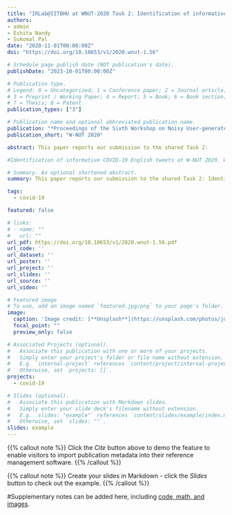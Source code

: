 ```yaml
---
title: "IRLab@IITBHU at WNUT-2020 Task 2: Identification of informative COVID-19 English Tweets using BERT"
authors:
- admin
- Eshita Nandy
- Sukomal Pal
date: "2020-11-01T00:00:00Z"
doi: "https://doi.org/10.18653/v1/2020.wnut-1.56"

# Schedule page publish date (NOT publication's date).
publishDate: "2023-10-01T00:00:00Z"

# Publication type.
# Legend: 0 = Uncategorized; 1 = Conference paper; 2 = Journal article;
# 3 = Preprint / Working Paper; 4 = Report; 5 = Book; 6 = Book section;
# 7 = Thesis; 8 = Patent
publication_types: ["3"]

# Publication name and optional abbreviated publication name.
publication: "*Proceedings of the Sixth Workshop on Noisy User-generated Text (W-NUT 2020)*"
publication_short: "W-NUT 2020"

abstract: This paper reports our submission to the shared Task 2: 

#Identification of informative COVID-19 English tweets at W-NUT 2020. We attempted a few techniques, and we briefly explain here two models that showed promising results in tweet classification tasks: DistilBERT and FastText. DistilBERT achieves a F1 score of 0.7508 on the test set, which is the best of our submissions.

# Summary. An optional shortened abstract.
summary: This paper reports our submission to the shared Task 2: Identification of informative COVID-19 English tweets at W-NUT 2020. We attempted a few techniques, and we briefly explain here two models that showed promising results in tweet classification tasks: DistilBERT and FastText. DistilBERT achieves a F1 score of 0.7508 on the test set, which is the best of our submissions.

tags:
  - covid-19

featured: false

# links:
# - name: ""
#   url: ""
url_pdf: https://doi.org/10.18653/v1/2020.wnut-1.56.pdf
url_code: ''
url_dataset: ''
url_poster: ''
url_project: ''
url_slides: ''
url_source: ''
url_video: ''

# Featured image
# To use, add an image named `featured.jpg/png` to your page's folder. 
image:
  caption: 'Image credit: [**Unsplash**](https://unsplash.com/photos/jdD8gXaTZsc)'
  focal_point: ""
  preview_only: false

# Associated Projects (optional).
#   Associate this publication with one or more of your projects.
#   Simply enter your project's folder or file name without extension.
#   E.g. `internal-project` references `content/project/internal-project/index.md`.
#   Otherwise, set `projects: []`.
projects:
  - covid-19

# Slides (optional).
#   Associate this publication with Markdown slides.
#   Simply enter your slide deck's filename without extension.
#   E.g. `slides: "example"` references `content/slides/example/index.md`.
#   Otherwise, set `slides: ""`.
slides: example
---
```


{{% callout note %}}
Click the *Cite* button above to demo the feature to enable visitors to import publication metadata into their reference management software.
{{% /callout %}}

{{% callout note %}}
Create your slides in Markdown - click the *Slides* button to check out the example.
{{% /callout %}}

#Supplementary notes can be added here, including [code, math, and images](https://wowchemy.com/docs/writing-markdown-latex/).

